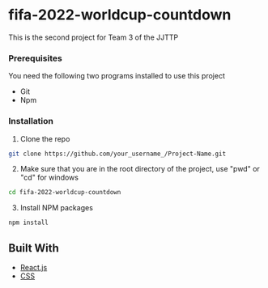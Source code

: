 # fifa-2022-worldcup-countdown

This is the second project for Team 3 of the JJTTP

### Prerequisites

You need the following two programs installed to use this project

* Git
* Npm

### Installation

1. Clone the repo
  ```sh
  git clone https://github.com/your_username_/Project-Name.git
  ```

2. Make sure that you are in the root directory of the project, use "pwd" or "cd" for windows
  ```sh
  cd fifa-2022-worldcup-countdown
  ```
3. Install NPM packages
  ```sh
  npm install
  ```

## Built With
* [React.js](https://reactjs.org/)
* [CSS](https://www.w3.org/Style/CSS/Overview.en.html)
